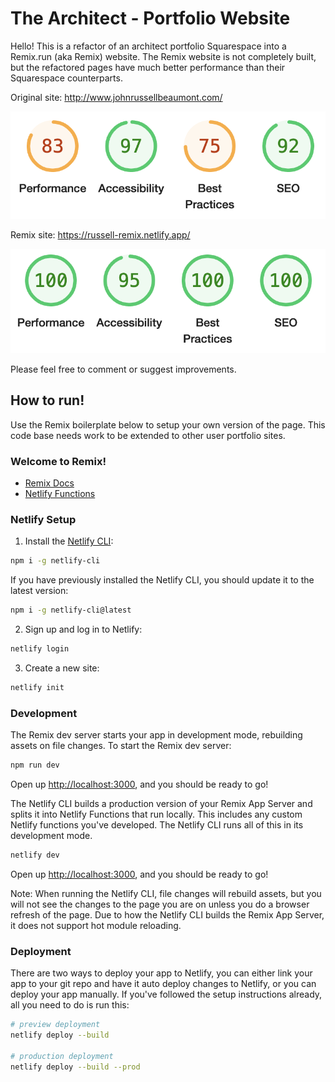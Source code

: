 # The Architect - Portfolio Website

Hello! This is a refactor of an architect portfolio Squarespace into a Remix.run (aka Remix) website. The Remix website is not completely built, but the refactored pages have much better performance than their Squarespace counterparts.

Original site: http://www.johnrussellbeaumont.com/

![lighthouse results for squarespace site](images/readme/jrb_squarespace.png)

Remix site: https://russell-remix.netlify.app/

![lighthouse results for remix site](images/readme/jrb_remix.png)

Please feel free to comment or suggest improvements.

## How to run!

Use the Remix boilerplate below to setup your own version of the page. This code base needs work to be extended to other user portfolio sites.

### Welcome to Remix!

- [Remix Docs](https://remix.run/docs)
- [Netlify Functions](https://www.netlify.com/products/functions/)

### Netlify Setup

1. Install the [Netlify CLI](https://www.netlify.com/products/dev/):

```sh
npm i -g netlify-cli
```

If you have previously installed the Netlify CLI, you should update it to the latest version:

```sh
npm i -g netlify-cli@latest
```

2. Sign up and log in to Netlify:

```sh
netlify login
```

3. Create a new site:

```sh
netlify init
```

### Development

The Remix dev server starts your app in development mode, rebuilding assets on file changes. To start the Remix dev server:

```sh
npm run dev
```

Open up [http://localhost:3000](http://localhost:3000), and you should be ready to go!

The Netlify CLI builds a production version of your Remix App Server and splits it into Netlify Functions that run locally. This includes any custom Netlify functions you've developed. The Netlify CLI runs all of this in its development mode.

```sh
netlify dev
```

Open up [http://localhost:3000](http://localhost:3000), and you should be ready to go!

Note: When running the Netlify CLI, file changes will rebuild assets, but you will not see the changes to the page you are on unless you do a browser refresh of the page. Due to how the Netlify CLI builds the Remix App Server, it does not support hot module reloading.

### Deployment

There are two ways to deploy your app to Netlify, you can either link your app to your git repo and have it auto deploy changes to Netlify, or you can deploy your app manually. If you've followed the setup instructions already, all you need to do is run this:

```sh
# preview deployment
netlify deploy --build

# production deployment
netlify deploy --build --prod
```
